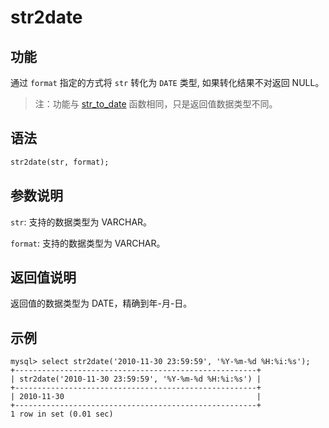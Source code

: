 # str2date

## 功能

通过 `format` 指定的方式将 `str` 转化为 `DATE` 类型, 如果转化结果不对返回 NULL。

>注：功能与 [str_to_date](../date-time-functions/str_to_date.md) 函数相同，只是返回值数据类型不同。

## 语法

```Haskell
str2date(str, format);
```

## 参数说明

`str`: 支持的数据类型为 VARCHAR。

`format`: 支持的数据类型为 VARCHAR。

## 返回值说明

返回值的数据类型为 DATE，精确到年-月-日。

## 示例

```Plain Text
mysql> select str2date('2010-11-30 23:59:59', '%Y-%m-%d %H:%i:%s');
+------------------------------------------------------+
| str2date('2010-11-30 23:59:59', '%Y-%m-%d %H:%i:%s') |
+------------------------------------------------------+
| 2010-11-30                                           |
+------------------------------------------------------+
1 row in set (0.01 sec)
```
